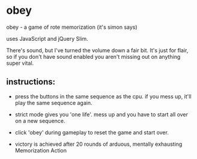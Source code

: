 # obey
obey - a game of rote memorization (it's simon says)

uses JavaScript and jQuery Slim.

 There's sound, but I've turned the volume down a fair bit. It's just for flair, so if you don't have sound enabled you aren't missing out on anything super vital.

## instructions:

* press the buttons in the same sequence as the cpu. if you mess up, it'll play the same sequence again.

* strict mode gives you 'one life'. mess up and you have to start all over on a new sequence.

* click 'obey' during gameplay to reset the game and start over.

* victory is achieved after 20 rounds of arduous, mentally exhausting Memorization Action
